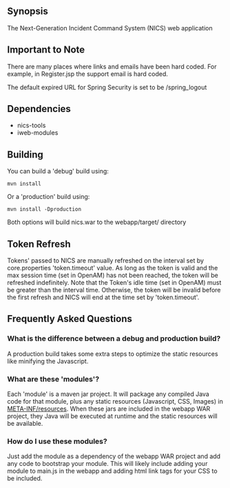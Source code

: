 ## Synopsis

The Next-Generation Incident Command System (NICS) web application

## Important to Note

There are many places where links and emails have been hard coded.  For example, in Register.jsp the support email is hard coded.

The default expired URL for Spring Security is set to be /spring_logout

## Dependencies
- nics-tools
- iweb-modules

## Building

You can build a 'debug' build using:

	mvn install

Or a 'production' build using:

	mvn install -Dproduction


Both options will build nics.war to the webapp/target/ directory

## Token Refresh

Tokens' passed to NICS are manually refreshed on the interval set by core.properties 'token.timeout' value.  As long as the token is valid and the max session time (set in OpenAM) has not been reached, the token will be refreshed indefinitely.  Note that the Token's idle time (set in OpenAM) must be greater than the interval time.  Otherwise, the token will be invalid before the first refresh and NICS will end at the time set by 'token.timeout'.

## Frequently Asked Questions

### What is the difference between a debug and production build?

A production build takes some extra steps to optimize the static resources like minifying the Javascript.

### What are these 'modules'?

Each 'module' is a maven jar project. It will package any compiled Java code for that module, plus any static resources (Javascript, CSS, Images) in [META-INF/resources](https://blogs.oracle.com/alexismp/entry/web_inf_lib_jar_meta). When these jars are included in the webapp WAR project, they Java will be executed at runtime and the static resources will be available.

### How do I use these modules?

Just add the module as a dependency of the webapp WAR project and add any code to bootstrap your module. This will likely include adding your module to main.js in the webapp and adding html link tags for your CSS to be included. 


